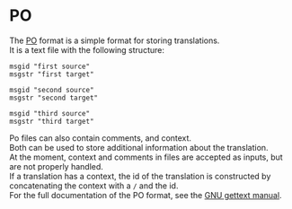 # PO
The [PO](https://www.gnu.org/software/gettext/manual/html_node/PO-Files.html) format is a simple format for storing translations.\
It is a text file with the following structure:

```po
msgid "first source"
msgstr "first target"

msgid "second source"
msgstr "second target"

msgid "third source"
msgstr "third target"
```

Po files can also contain comments, and context.\
Both can be used to store additional information about the translation.\
At the moment, context and comments in files are accepted as inputs, but are not properly handled.\
If a translation has a context, the id of the translation is constructed by concatenating the context with a `/` and the id.\
For the full documentation of the PO format, see the [GNU gettext manual](https://www.gnu.org/software/gettext/manual/html_node/PO-Files.html).
